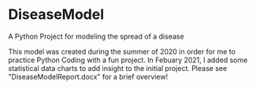 # DiseaseModel
A Python Project for modeling the spread of a disease

This model was created during the summer of 2020 in order for me to practice Python Coding 
with a fun project. In Febuary 2021, I added some statistical data charts to add insight to 
the initial project. Please see "DiseaseModelReport.docx" for a brief overview!
